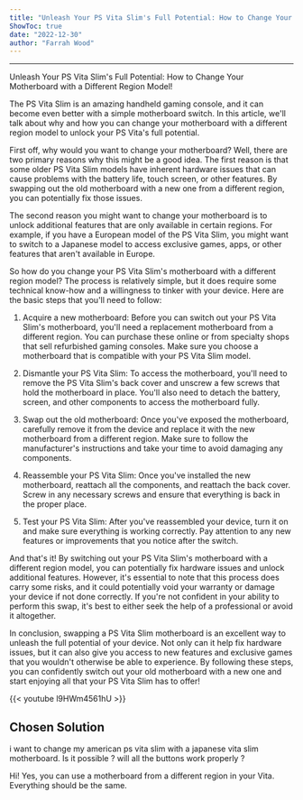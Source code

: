 ```yaml
---
title: "Unleash Your PS Vita Slim's Full Potential: How to Change Your Motherboard with a Different Region Model!"
ShowToc: true 
date: "2022-12-30"
author: "Farrah Wood"
---
```

*****
Unleash Your PS Vita Slim's Full Potential: How to Change Your Motherboard with a Different Region Model!

The PS Vita Slim is an amazing handheld gaming console, and it can become even better with a simple motherboard switch. In this article, we'll talk about why and how you can change your motherboard with a different region model to unlock your PS Vita's full potential.

First off, why would you want to change your motherboard? Well, there are two primary reasons why this might be a good idea. The first reason is that some older PS Vita Slim models have inherent hardware issues that can cause problems with the battery life, touch screen, or other features. By swapping out the old motherboard with a new one from a different region, you can potentially fix those issues.

The second reason you might want to change your motherboard is to unlock additional features that are only available in certain regions. For example, if you have a European model of the PS Vita Slim, you might want to switch to a Japanese model to access exclusive games, apps, or other features that aren't available in Europe.

So how do you change your PS Vita Slim's motherboard with a different region model? The process is relatively simple, but it does require some technical know-how and a willingness to tinker with your device. Here are the basic steps that you'll need to follow:

1. Acquire a new motherboard: Before you can switch out your PS Vita Slim's motherboard, you'll need a replacement motherboard from a different region. You can purchase these online or from specialty shops that sell refurbished gaming consoles. Make sure you choose a motherboard that is compatible with your PS Vita Slim model.

2. Dismantle your PS Vita Slim: To access the motherboard, you'll need to remove the PS Vita Slim's back cover and unscrew a few screws that hold the motherboard in place. You'll also need to detach the battery, screen, and other components to access the motherboard fully.

3. Swap out the old motherboard: Once you've exposed the motherboard, carefully remove it from the device and replace it with the new motherboard from a different region. Make sure to follow the manufacturer's instructions and take your time to avoid damaging any components.

4. Reassemble your PS Vita Slim: Once you've installed the new motherboard, reattach all the components, and reattach the back cover. Screw in any necessary screws and ensure that everything is back in the proper place.

5. Test your PS Vita Slim: After you've reassembled your device, turn it on and make sure everything is working correctly. Pay attention to any new features or improvements that you notice after the switch.

And that's it! By switching out your PS Vita Slim's motherboard with a different region model, you can potentially fix hardware issues and unlock additional features. However, it's essential to note that this process does carry some risks, and it could potentially void your warranty or damage your device if not done correctly. If you're not confident in your ability to perform this swap, it's best to either seek the help of a professional or avoid it altogether.

In conclusion, swapping a PS Vita Slim motherboard is an excellent way to unleash the full potential of your device. Not only can it help fix hardware issues, but it can also give you access to new features and exclusive games that you wouldn't otherwise be able to experience. By following these steps, you can confidently switch out your old motherboard with a new one and start enjoying all that your PS Vita Slim has to offer!

{{< youtube l9HWm4561hU >}} 



## Chosen Solution
 i want to change my american ps vita slim with a japanese vita slim motherboard. Is it possible ? will all the buttons work properly ?

 Hi!
Yes, you can use a motherboard from a different region in your Vita. Everything should be the same.




